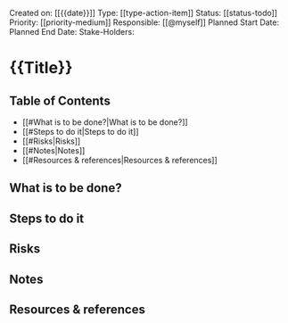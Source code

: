 Created on: [[{{date}}]]
Type: [[type-action-item]]
Status: [[status-todo]]
Priority: [[priority-medium]]
Responsible: [[@myself]]
Planned Start Date: 
Planned End Date: 
Stake-Holders: 
# {{Title}}

## Table of Contents

- [[#What is to be done?|What is to be done?]]
- [[#Steps to do it|Steps to do it]]
- [[#Risks|Risks]]
- [[#Notes|Notes]]
- [[#Resources & references|Resources & references]]

## What is to be done?


## Steps to do it


## Risks


## Notes


## Resources & references